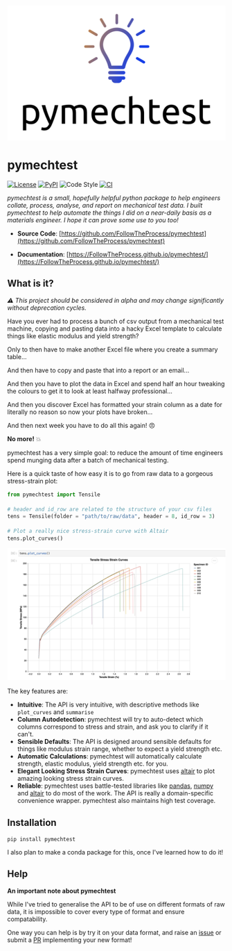 <img src="docs/img/logo.png" align="center">

# pymechtest

[![License](https://img.shields.io/github/license/FollowTheProcess/pymechtest)](https://github.com/FollowTheProcess/pymechtest)
[![PyPI](https://img.shields.io/pypi/v/pymechtest.svg)](https://pypi.python.org/pypi/pymechtest)
![Code Style](https://img.shields.io/badge/code%20style-black-black)
[![CI](https://github.com/FollowTheProcess/pymechtest/workflows/CI/badge.svg)](https://github.com/FollowTheProcess/pymechtest/actions?query=workflow%3ACI)

*pymechtest is a small, hopefully helpful python package to help engineers collate, process, analyse, and report on mechanical test data. I built pymechtest to help automate the things I did on a near-daily basis as a materials engineer. I hope it can prove some use to you too!*

* **Source Code**: [https://github.com/FollowTheProcess/pymechtest](https://github.com/FollowTheProcess/pymechtest)

* **Documentation**: [https://FollowTheProcess.github.io/pymechtest/](https://FollowTheProcess.github.io/pymechtest/)

## What is it?

*:warning: This project should be considered in alpha and may change significantly without deprecation cycles.*

Have you ever had to process a bunch of csv output from a mechanical test machine, copying and pasting data into a hacky Excel template to calculate things like elastic modulus and yield strength?

Only to then have to make another Excel file where you create a summary table...

And then have to copy and paste that into a report or an email...

And then you have to plot the data in Excel and spend half an hour tweaking the colours to get it to look at least halfway professional...

And then you discover Excel has formatted your strain column as a date for literally no reason so now your plots have broken...

And then next week you have to do all this again! :angry:

**No more!** :boom:

pymechtest has a very simple goal: to reduce the amount of time engineers spend munging data after a batch of mechanical testing.

Here is a quick taste of how easy it is to go from raw data to a gorgeous stress-strain plot:

```python
from pymechtest import Tensile

# header and id_row are related to the structure of your csv files
tens = Tensile(folder = "path/to/raw/data", header = 8, id_row = 3)

# Plot a really nice stress-strain curve with Altair
tens.plot_curves()
```

![plot_curves](docs/img/plot_curves.png)

The key features are:

* **Intuitive**: The API is very intuitive, with descriptive methods like `plot_curves` and `summarise`
* **Column Autodetection**: pymechtest will try to auto-detect which columns correspond to stress and strain, and ask you to clarify if it can't.
* **Sensible Defaults**: The API is designed around sensible defaults for things like modulus strain range, whether to expect a yield strength etc.
* **Automatic Calculations**: pymechtest will automatically calculate strength, elastic modulus, yield strength etc. for you.
* **Elegant Looking Stress Strain Curves**: pymechtest uses [altair] to plot amazing looking stress strain curves.
* **Reliable**: pymechtest uses battle-tested libraries like [pandas], [numpy] and [altair] to do most of the work. The API is really a domain-specific convenience wrapper. pymechtest also maintains high test coverage.

## Installation

```shell
pip install pymechtest
```

I also plan to make a conda package for this, once I've learned how to do it!

## Help

**An important note about pymechtest**

While I've tried to generalise the API to be of use on different formats of raw data, it is impossible to cover every type of format and ensure compatability.

One way you can help is by try it on your data format, and raise an [issue] or submit a [PR] implementing your new format!

[altair]: https://altair-viz.github.io
[pandas]: https://pandas.pydata.org
[numpy]: https://numpy.org
[issue]: https://github.com/FollowTheProcess/pymechtest/issues
[PR]: https://github.com/FollowTheProcess/pymechtest/pulls
